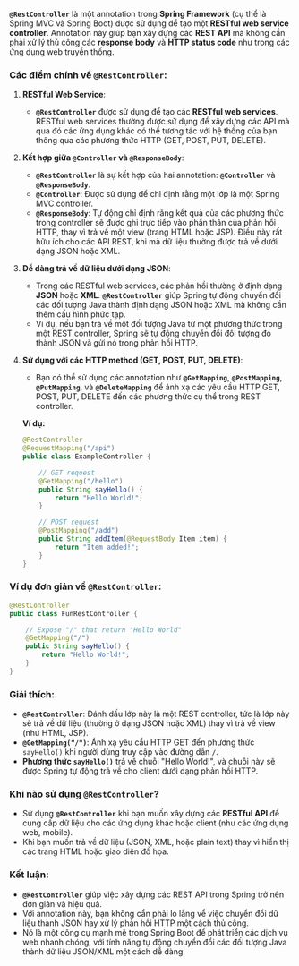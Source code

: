**`@RestController`** là một annotation trong **Spring Framework** (cụ thể là Spring MVC và Spring Boot) được sử dụng để tạo một **RESTful web service controller**. Annotation này giúp bạn xây dựng các **REST API** mà không cần phải xử lý thủ công các **response body** và **HTTP status code** như trong các ứng dụng web truyền thống.

### Các điểm chính về `@RestController`:

1. **RESTful Web Service**:
   - **`@RestController`** được sử dụng để tạo các **RESTful web services**. RESTful web services thường được sử dụng để xây dựng các API mà qua đó các ứng dụng khác có thể tương tác với hệ thống của bạn thông qua các phương thức HTTP (GET, POST, PUT, DELETE).
   
2. **Kết hợp giữa `@Controller` và `@ResponseBody`**:
   - **`@RestController`** là sự kết hợp của hai annotation: **`@Controller`** và **`@ResponseBody`**.
   - **`@Controller`**: Được sử dụng để chỉ định rằng một lớp là một Spring MVC controller.
   - **`@ResponseBody`**: Tự động chỉ định rằng kết quả của các phương thức trong controller sẽ được ghi trực tiếp vào phần thân của phản hồi HTTP, thay vì trả về một view (trang HTML hoặc JSP). Điều này rất hữu ích cho các API REST, khi mà dữ liệu thường được trả về dưới dạng JSON hoặc XML.

3. **Dễ dàng trả về dữ liệu dưới dạng JSON**:
   - Trong các RESTful web services, các phản hồi thường ở định dạng **JSON** hoặc **XML**. **`@RestController`** giúp Spring tự động chuyển đổi các đối tượng Java thành định dạng JSON hoặc XML mà không cần thêm cấu hình phức tạp.
   - Ví dụ, nếu bạn trả về một đối tượng Java từ một phương thức trong một REST controller, Spring sẽ tự động chuyển đổi đối tượng đó thành JSON và gửi nó trong phản hồi HTTP.

4. **Sử dụng với các HTTP method (GET, POST, PUT, DELETE)**:
   - Bạn có thể sử dụng các annotation như **`@GetMapping`**, **`@PostMapping`**, **`@PutMapping`**, và **`@DeleteMapping`** để ánh xạ các yêu cầu HTTP GET, POST, PUT, DELETE đến các phương thức cụ thể trong REST controller.
   
   **Ví dụ:**
   ```java
   @RestController
   @RequestMapping("/api")
   public class ExampleController {

       // GET request
       @GetMapping("/hello")
       public String sayHello() {
           return "Hello World!";
       }

       // POST request
       @PostMapping("/add")
       public String addItem(@RequestBody Item item) {
           return "Item added!";
       }
   }
   ```

### Ví dụ đơn giản về `@RestController`:

```java
@RestController
public class FunRestController {

    // Expose "/" that return "Hello World"
    @GetMapping("/")
    public String sayHello() {
        return "Hello World!";
    }
}
```

### Giải thích:
- **`@RestController`**: Đánh dấu lớp này là một REST controller, tức là lớp này sẽ trả về dữ liệu (thường ở dạng JSON hoặc XML) thay vì trả về view (như HTML, JSP).
- **`@GetMapping("/")`**: Ánh xạ yêu cầu HTTP GET đến phương thức `sayHello()` khi người dùng truy cập vào đường dẫn `/`.
- **Phương thức `sayHello()`** trả về chuỗi "Hello World!", và chuỗi này sẽ được Spring tự động trả về cho client dưới dạng phản hồi HTTP.

### Khi nào sử dụng `@RestController`?
- Sử dụng **`@RestController`** khi bạn muốn xây dựng các **RESTful API** để cung cấp dữ liệu cho các ứng dụng khác hoặc client (như các ứng dụng web, mobile).
- Khi bạn muốn trả về dữ liệu (JSON, XML, hoặc plain text) thay vì hiển thị các trang HTML hoặc giao diện đồ họa.

### Kết luận:
- **`@RestController`** giúp việc xây dựng các REST API trong Spring trở nên đơn giản và hiệu quả.
- Với annotation này, bạn không cần phải lo lắng về việc chuyển đổi dữ liệu thành JSON hay xử lý phản hồi HTTP một cách thủ công.
- Nó là một công cụ mạnh mẽ trong Spring Boot để phát triển các dịch vụ web nhanh chóng, với tính năng tự động chuyển đổi các đối tượng Java thành dữ liệu JSON/XML một cách dễ dàng.
